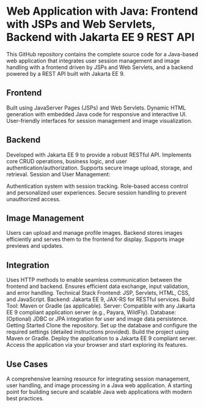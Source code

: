 # Web Application with Java: Frontend with JSPs and Web Servlets, Backend with Jakarta EE 9 REST API
This GitHub repository contains the complete source code for a Java-based web application that integrates user session management and image handling with a frontend driven by JSPs and Web Servlets, and a backend powered by a REST API built with Jakarta EE 9.

## Frontend
Built using JavaServer Pages (JSPs) and Web Servlets.
Dynamic HTML generation with embedded Java code for responsive and interactive UI.
User-friendly interfaces for session management and image visualization.

## Backend
Developed with Jakarta EE 9 to provide a robust RESTful API.
Implements core CRUD operations, business logic, and user authentication/authorization.
Supports secure image upload, storage, and retrieval.
Session and User Management:

Authentication system with session tracking.
Role-based access control and personalized user experiences.
Secure session handling to prevent unauthorized access.

## Image Management
Users can upload and manage profile images.
Backend stores images efficiently and serves them to the frontend for display.
Supports image previews and updates.

## Integration
Uses HTTP methods to enable seamless communication between the frontend and backend.
Ensures efficient data exchange, input validation, and error handling.
Technical Stack
Frontend: JSP, Servlets, HTML, CSS, and JavaScript.
Backend: Jakarta EE 9, JAX-RS for RESTful services.
Build Tool: Maven or Gradle (as applicable).
Server: Compatible with any Jakarta EE 9 compliant application server (e.g., Payara, WildFly).
Database: (Optional) JDBC or JPA integration for user and image data persistence.
Getting Started
Clone the repository.
Set up the database and configure the required settings (detailed instructions provided).
Build the project using Maven or Gradle.
Deploy the application to a Jakarta EE 9 compliant server.
Access the application via your browser and start exploring its features.

## Use Cases
A comprehensive learning resource for integrating session management, user handling, and image processing in a Java web application.
A starting point for building secure and scalable Java web applications with modern best practices.






